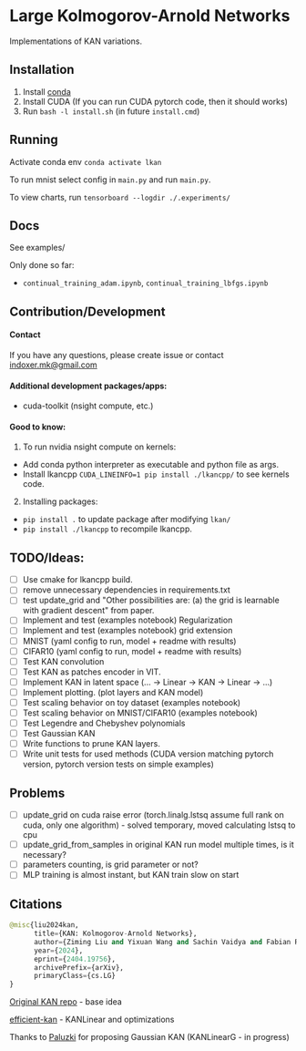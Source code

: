 # Large Kolmogorov-Arnold Networks
Implementations of KAN variations.

## Installation
1. Install [conda](https://conda.io/projects/conda/en/latest/user-guide/install/index.html)
2. Install CUDA (If you can run CUDA pytorch code, then it should works)
3. Run `bash -l install.sh` (in future `install.cmd`)

## Running

Activate conda env `conda activate lkan`

To run mnist select config in `main.py` and run `main.py`.

To view charts, run `tensorboard --logdir ./.experiments/`

## Docs

See examples/

Only done so far:

- `continual_training_adam.ipynb`, `continual_training_lbfgs.ipynb`

## Contribution/Development

#### Contact
If you have any questions, please create issue or contact indoxer.mk@gmail.com

#### Additional development packages/apps:
- cuda-toolkit (nsight compute, etc.)

#### Good to know:
1. To run nvidia nsight compute on kernels:
- Add conda python interpreter as executable and python file as args.
- Install lkancpp `CUDA_LINEINFO=1 pip install ./lkancpp/` to see kernels code.
2. Installing packages:
- `pip install .` to update package after modifying `lkan/`
- `pip install ./lkancpp` to recompile lkancpp.


## TODO/Ideas:
- [ ] Use cmake for lkancpp build.
- [ ] remove unnecessary dependencies in requirements.txt
- [ ] test update_grid and "Other possibilities are: (a) the grid is learnable with gradient descent" from paper. 
- [ ] Implement and test (examples notebook) Regularization
- [ ] Implement and test (examples notebook) grid extension
- [ ] MNIST (yaml config to run, model + readme with results)
- [ ] CIFAR10 (yaml config to run, model + readme with results)
- [ ] Test KAN convolution
- [ ] Test KAN as patches encoder in VIT.
- [ ] Implement KAN in latent space (... -> Linear -> KAN -> Linear -> ...)
- [ ] Implement plotting. (plot layers and KAN model)
- [ ] Test scaling behavior on toy dataset (examples notebook)
- [ ] Test scaling behavior on MNIST/CIFAR10 (examples notebook)
- [ ] Test Legendre and Chebyshev polynomials
- [ ] Test Gaussian KAN
- [ ] Write functions to prune KAN layers.
- [ ] Write unit tests for used methods (CUDA version matching pytorch version, pytorch version tests on simple examples)

## Problems
- [ ] update_grid on cuda raise error (torch.linalg.lstsq assume full rank on cuda, only one algorithm) - solved temporary, moved calculating lstsq to cpu
- [ ] update_grid_from_samples in original KAN run model multiple times, is it necessary? 
- [ ] parameters counting, is grid parameter or not?
- [ ] MLP training is almost instant, but KAN train slow on start

## Citations
```python
@misc{liu2024kan,
      title={KAN: Kolmogorov-Arnold Networks}, 
      author={Ziming Liu and Yixuan Wang and Sachin Vaidya and Fabian Ruehle and James Halverson and Marin Soljačić and Thomas Y. Hou and Max Tegmark},
      year={2024},
      eprint={2404.19756},
      archivePrefix={arXiv},
      primaryClass={cs.LG}
}
```
[Original KAN repo](https://github.com/KindXiaoming/pykan) - base idea

[efficient-kan](https://github.com/Blealtan/efficient-kan) - KANLinear and optimizations

Thanks to [Paluzki]((https://github.com/paluzki)) for proposing Gaussian KAN (KANLinearG - in progress)


